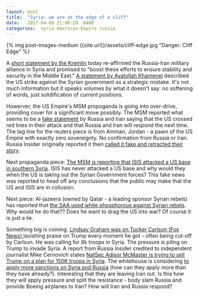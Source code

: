 ```yaml
---
layout: post
title:  "Syria: we are at the edge of a cliff"
date:   2017-04-09 21:06:20 -0400
categories:  syria American-Empire russia
---
```


{% img post-images-medium {{site.url}}/assets/cliff-edge.jpg "Danger: Cliff Edge" %}

A [short statement by the Kremlin](http://en.kremlin.ru/events/president/news/54256 "Kremlin: Telephone conversation with President of Iran Rouhani") today re-affirmed the Russia-Iran military alliance in Syria and promised to "boost these efforts to ensure stability and security in the Middle East."  [A statement by Ayatollah Khamenei](http://en.kremlin.ru/events/president/news/54256 "Khamenei: The US made a strategic mistake") described the US strike against the Syrian government as a strategic mistake. It's not much information but it speaks volumes by what it doesn't say: no softening of words, just solidification of current positions. 

<!--excerpt-->

Howerver, the US Empire's MSM propoganda is going into over-drive, providing cover for a significant move possibly. The MSM reported what seems to be a [fake statement](http://www.reuters.com/article/us-mideast-crisis-syria-allies-idUSKBN17B0K7 "Reuters: Assad allies say US attack crossed red lines") by Russia and Iran saying that the US crossed red lines in their attack and that Russia and Iran will respond the next time. The tag line for the reuters piece is from Amman, Jordan - a pawn of the US Empire with exactly zero sovereignty.  No confirmation from Russia or Iran.  Russia Insider originally reported it then [called it fake and retracted their story](http://russia-insider.com/en/breaking-russia-and-iran-say-they-will-respond-force-if-us-strikes-syria-again/ri19518 "Reuters, Others, Report Fake Iran/Russia Statement on Syria — 'Russia Insider' Blindly Follows").  

Next propaganda piece:  [The MSM is reporting that ISIS attacked a US base in southern Syria](https://www.wsj.com/articles/islamic-state-hits-u-s-led-base-in-southern-syria-1491769112 "WSJ: Islamic State Hits U.S.-Led Base in Southern Syria"). ISIS has never attacked a US base and why would they when the US is taking out the Syrian Government forces? This fake news was reported to head off any conclusions that the public may make that the US and ISIS are in collusion. 

Next piece:  Al-jazeera (owned by Qatar - a leading sponsor Syrian rebels) has reported that [the SAA used white phosphorous against Syrian rebels](http://www.zerohedge.com/news/2017-04-09/isis-attacks-us-led-base-southern-syria-assad-said-use-white-phosphorus "ZH: assad said to use white phosphorous").  Why would he do that?? Does he want to drag the US into war?  Of course it is just a lie. 

Something big is coming.  [Lindsay Graham was on Tucker Carlson (Fox News) ](http://video.foxnews.com/v/5390333936001/?playlist_id=2280180753001#sp=show-clips "Fox")lavishing praise on Trump every moment he got - often being cut-off by Carlson.  He was calling for 8k troops in Syria.  The pressure is piling on Trump to invade Syria.  A report from Russia Insider credited to independent journalist Mike Cernovich states [NatSec Adisor McMaster is trying to sell Trump on a plan for 150K troops in Syria](http://russia-insider.com/en/breaking-trumps-national-security-adviser-wants-full-scale-war-syria/ri19516 "RI:Trump's National Security Advisor Planning 'Full-Scale War' in Syria"). The whitehouse is considering [to apply more sanctions on Syria and Russia](http://thehill.com/blogs/floor-action/senate/327920-graham-to-expand-russia-sanctions-bill-to-include-aiding-assad "The Hill: Graham to expand Russia sanctions bill to include aiding Assad")  (how can they apply more than they have already?). Interesting that they are leaving Iran out.  Is this how they will apply pressure and split the resistance - body slam Russia and provide Boeing airplanes to Iran? How will Iran and Russia respond?



